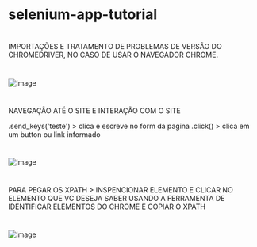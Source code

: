 # selenium-app-tutorial
#
IMPORTAÇÕES E TRATAMENTO DE PROBLEMAS DE VERSÃO DO CHROMEDRIVER, NO CASO DE USAR O NAVEGADOR CHROME.
#
![image](https://user-images.githubusercontent.com/69704112/200143519-a95df80d-d2ee-4c31-94ea-1b5eb419a5a1.png)
#
NAVEGAÇÃO ATÉ O SITE E INTERAÇÃO COM O SITE

.send_keys('teste') > clica e escreve no form da pagina
.click() > clica em um button ou link informado 
#
![image](https://user-images.githubusercontent.com/69704112/200143581-48309b83-0ad3-483b-b1aa-4de90c085328.png)

#
PARA PEGAR OS XPATH > INSPENCIONAR ELEMENTO E CLICAR NO ELEMENTO QUE VC DESEJA SABER USANDO A FERRAMENTA DE IDENTIFICAR ELEMENTOS DO CHROME E COPIAR O XPATH
#
![image](https://user-images.githubusercontent.com/69704112/200143639-460b37c7-c8d3-4c47-ba21-bd152dbf9a08.png)
